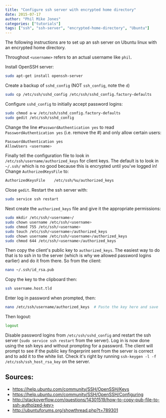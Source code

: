 ```yaml
---
title: "Configure ssh server with encrypted home directory"
date: 2015-07-17
author: "Phil Mike Jones"
categories: ["tutorials"]
tags: ["ssh", "ssh-server", "encrypted-home-directory", "Ubuntu"]
---
```


The following instructions are to set up an ssh server on Ubuntu linux with an encrypted home directory.

<!--more-->

Throughout `<username>` refers to an actual username like `phil`.

Install OpenSSH server:

```bash
sudo apt-get install openssh-server
```

Create a backup of `sshd_config` (NOT `ssh_config`, note the `d`)

```bash
sudo cp /etc/ssh/sshd_config /etc/ssh/sshd_config.factory-defaults
```

Configure `sshd_config` to initially accept password logins:

```bash
sudo chmod a-w /etc/ssh/sshd_config.factory-defaults
sudo gedit /etc/ssh/sshd_config
```

Change the line `#PasswordAuthentication yes` to read `PasswordAuthentication yes` (i.e. remove the #) and only allow certain users:

```bash
PasswordAuthentication yes
AllowUsers <username>
```

Finally tell the configuration file to look in `/etc/ssh/username/authorized_keys` for client keys.
The default is to look in `~/.ssh/` which is no good because this is encrypted until you've logged in!
Change `AuthorizedKeysFile` to:

```bash
AuthorizedKeysFile    /etc/ssh/%u/authorized_keys
```

Close `gedit`.
Restart the ssh server with:

```bash
sudo service ssh restart
```

Next create the `authorized_keys` file and give it the appropriate permissions:

```bash
sudo mkdir /etc/ssh/<username>/
sudo chown username /etc/ssh/<username>
sudo chmod 755 /etc/ssh/<username>
sudo touch /etc/ssh/<username>/authorized_keys
sudo chown username /etc/ssh/<username>/authorized_keys
sudo chmod 644 /etc/ssh/<username>/authorized_keys
```

Then copy the client's public key to `authorized_keys`.
The easiest way to do that is to ssh in to the server (which is why we allowed password logins earlier) and do it from there.
So from the client:

```bash
nano ~/.ssh/id_rsa.pub
```

Copy the key to the clipboard then:

```bash
ssh username.host.tld
```

Enter log in password when prompted, then:

```bash
nano /etc/ssh/username/authorized_keys  # Paste the key here and save
```

Then logout:

```bash
logout
```

Disable password logins from `/etc/ssh/sshd_config` and restart the ssh server (`sudo service ssh restart` from the server).
Log in is now done using the ssh keys and without prompting for a password.
The client will prompt to see if the public key fingerprint sent from the server is correct and to add it to the white list.
Check it's right by running `ssh-keygen -l -f /etc/ssh/ssh_host_rsa_key` on the server.

## Sources:

- https://help.ubuntu.com/community/SSH/OpenSSH/Keys
- https://help.ubuntu.com/community/SSH/OpenSSH/Configuring
- http://stackoverflow.com/questions/14301519/how-to-copy-pub-file-to-ssh-authoized-key>
- http://ubuntuforums.org/showthread.php?t=789301
